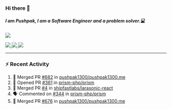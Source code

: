 ### Hi there 👋

##### I am Pushpak, I am a Software Engineer and a problem solver.💻

<a href='https://twitter.com/pushpak1300'><a href="https://pushpak1300.me/" target="_blank">
  <img src="https://img.shields.io/badge/website-%23E34F26.svg?&style=for-the-badge" />
</a> 
 
 <a href="https://twitter.com/pushpak1300" target="_blank">
  <img src="https://img.shields.io/badge/twitter-%231DA1F2.svg?&style=for-the-badge&logo=twitter&logoColor=white" />
</a> 

<a href="https://www.linkedin.com/in/pushpak-c-286b17b1/" target="_blank">
  <img src="https://img.shields.io/badge/linkedin-%230077B5.svg?&style=for-the-badge&logo=linkedin&logoColor=white" />
</a> 

<a href="https://dev.to/pushpak1300/" target="_blank">
  <img src="http://img.shields.io/badge/dev.to-gray?style=for-the-badge&logo=dev.to&?logoColor=white?logoWidth=100?label=" />
</a> 


</p>

---

### ⚡ Recent Activity

<!--START_SECTION:activity-->
1. 🎉 Merged PR [#682](https://github.com/pushpak1300/pushpak1300.me/pull/682) in [pushpak1300/pushpak1300.me](https://github.com/pushpak1300/pushpak1300.me)
2. 💪 Opened PR [#361](https://github.com/prism-php/prism/pull/361) in [prism-php/prism](https://github.com/prism-php/prism)
3. 🎉 Merged PR [#4](https://github.com/shipfastlabs/larasonic-react/pull/4) in [shipfastlabs/larasonic-react](https://github.com/shipfastlabs/larasonic-react)
4. 🗣 Commented on [#344](https://github.com/prism-php/prism/pull/344#issuecomment-2849485536) in [prism-php/prism](https://github.com/prism-php/prism)
5. 🎉 Merged PR [#676](https://github.com/pushpak1300/pushpak1300.me/pull/676) in [pushpak1300/pushpak1300.me](https://github.com/pushpak1300/pushpak1300.me)
<!--END_SECTION:activity-->
